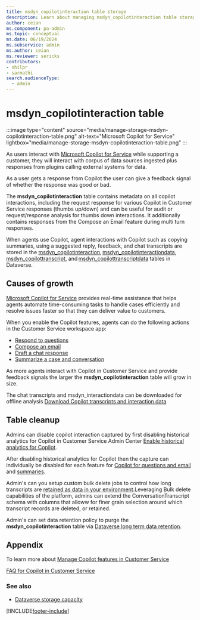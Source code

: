 ```yaml
---
title: msdyn_copilotinteraction table storage 
description: Learn about managing msdyn_copilotinteraction table storage.
author: ceian
ms.component: pa-admin
ms.topic: conceptual
ms.date: 06/19/2024
ms.subservice: admin
ms.author: ceian
ms.reviewer: sericks
contributors:
- shilpr
- sarmathi
search.audienceType: 
  - admin
---
```


# msdyn_copilotinteraction table

:::image type="content" source="media/manage-storage-msdyn-copilotinteraction-table.png" alt-text="Microsoft Copilot for Service" lightbox="media/manage-storage-msdyn-copilotinteraction-table.png" :::

As users interact with [Microsoft Copilot for Service](https://www.microsoft.com/en-us/microsoft-copilot/microsoft-copilot-for-service) while supporting a customer, they will interact with corpus of data sources ingested plus responses from plugins calling external systems for data.

As a user gets a response from Copilot the user can give a feedback signal of whether the response was good or bad.

The **msdyn_copilotinteraction** table contains metadata on all copilot interactions, including the request response for various Copilot in Customer Service responses (thumbs up/down) and can be useful for audit or request/response analysis for thumbs down interactions. It additionally contains responses from the Compose an Email feature during multi turn responses.  

When agents use Copilot, agent interactions with Copilot such as copying summaries, using a suggested reply, feedback, and chat transcripts are stored in the [msdyn_copilotinteraction](/dynamics365/customer-service/develop/reference/entities/msdyn_copilotinteraction), [msdyn_copilotinteractiondata](/dynamics365/customer-service/develop/reference/entities/msdyn_copilotinteractiondata), [msdyn_copilottranscript](/dynamics365/customer-service/develop/reference/entities/msdyn_copilottranscript), and [msdyn_copilottranscriptdata](/dynamics365/customer-service/develop/reference/entities/msdyn_copilottranscriptdata) tables in Dataverse.

## Causes of growth

 [Microsoft Copilot for Service](https://www.microsoft.com/en-us/microsoft-copilot/microsoft-copilot-for-service) provides real-time assistance that helps agents automate time-consuming tasks to handle cases efficiently and resolve issues faster so that they can deliver value to customers.

When you enable the Copilot features, agents can do the following actions in the Customer Service workspace app:

- [Respond to questions](/dynamics365/customer-service/administer/copilot-enable-help-pane#enable-ask-a-question)
- [Compose an email](/dynamics365/customer-service/administer/copilot-email-enable)
- [Draft a chat response](/dynamics365/customer-service/administer/copilot-enable-help-pane#enable-draft-a-response-preview)
- [Summarize a case and conversation](/dynamics365/customer-service/administer/copilot-enable-summary)

As more agents interact with Copilot in Customer Service and provide feedback signals the larger the **msdyn_copilotinteraction** table will grow in size. 

The chat transcripts and msdyn_interactiondata can be downloaded for offline analysis [Download Copilot transcripts and interaction data](/dynamics365/customer-service/develop/download-copilot-transcript-data) 

## Table cleanup

Admins can disable copilot interaction captured by first disabling historical analytics for Copilot in Customer Service Admin Center [Enable historical analytics for Copilot](/dynamics365/customer-service/administer/configure-cs-historical-analytics-csh#enable-historical-analytics-for-copilot). 

After disabling historical analytics for Copilot then the capture can individually be disabled for each feature for [Copilot for questions and email](/dynamics365/customer-service/administer/configure-copilot-features#record-agent-interactions-with-copilot) and [summaries](/dynamics365/customer-service/administer/configure-copilot-features#record-agent-interactions-with-copilot). 

Admin's can you setup custom bulk delete jobs to control how long transcripts are [retained as data in your environment](/microsoft-copilot-studio/analytics-sessions-transcripts#change-the-default-retention-period).Leveraging Bulk delete capabilities of the platform, admins can extend the ConversationTranscript schema with columns that alloww for finer grain selection around which transcript records are deleted, or retained. 

 Admin's can set data retention policy to purge the **msdyn_copilotinteraction** table via [Dataverse long term data retention](/power-apps/maker/data-platform/data-retention-overview).

## Appendix

To learn more about [Manage Copilot features in Customer Service](/dynamics365/customer-service/administer/configure-copilot-features)

[FAQ for Copilot in Customer Service](/dynamics365/customer-service/administer/faq-copilot-features)

### See also


- [Dataverse storage capacity](capacity-storage.md)

[!INCLUDE[footer-include](../includes/footer-banner.md)]
